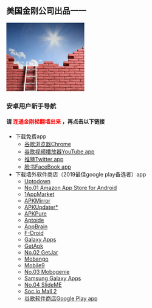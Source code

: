 ## 美国金刚公司出品一一

![image](l-w-s-athird.png)


### 安卓用户新手导航
#### 请<font color="Red"> 连通金刚梯翻墙出来 </font>，再点击以下链接
  - 下载免费app
    - [谷歌浏览器Chrome](https://a2zitpro.github.io/web/downloadchrome)
    - [谷歌视频播放器YouTube app](https://a2zitpro.github.io/web/downloadyoutubeapp)
    - [推特Twitter app](https://a2zitpro.github.io/web/downloadtwitterapp)
    - [脸书FaceBook app](https://a2zitpro.github.io/web/downloadfacebookapp)
  - 下载墙外软件商店（2019最佳google play备选者）app
    - [Uptodown](https://uptodown-android.cn.uptodown.com/android/download)
    - [No.01 Amazon App Store for Android]()
    - [1AppMarket]()
    - [APKMirror]()
    - [APKUpdater*]()
    - [APKPure]()
    - [Aptoide]()
    - [AppBrain]()
    - [F-Droid]()
    - [Galaxy Apps]()
    - [GetApk]()
    - [No.02 GetJar]()
    - [Mobango]()
    - [Mobile9]()
    - [No.03 Mobogenie]()
    - [Samsung Galaxy Apps]()
    - [No.04 SlideME]()
    - [Soc.io Mall 2]()
    - [谷歌软件商店Google Play app](https://a2zitpro.github.io/web/downloadgoogleplayapp)    
